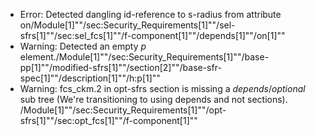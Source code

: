 * Error: Detected dangling id-reference to s-radius from attribute
        on/Module[1]""/sec:Security_Requirements[1]""/sel-sfrs[1]""/sec:sel_fcs[1]""/f-component[1]""/depends[1]""/on[1]""
* Warning: Detected an empty _p_ element./Module[1]""/sec:Security_Requirements[1]""/base-pp[1]""/modified-sfrs[1]""/section[2]""/base-sfr-spec[1]""/description[1]""/h:p[1]""
* Warning: fcs_ckm.2 in opt-sfrs section is missing a _depends_/_optional_ sub tree (We're transitioning to using depends and not sections). /Module[1]""/sec:Security_Requirements[1]""/opt-sfrs[1]""/sec:opt_fcs[1]""/f-component[1]""
